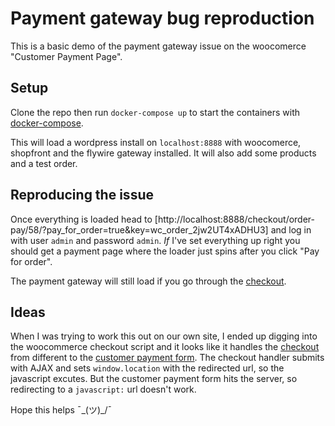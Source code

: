# Payment gateway bug reproduction

This is a basic demo of the payment gateway issue on the woocomerce "Customer Payment Page".

## Setup

Clone the repo then run `docker-compose up` to start the containers with [docker-compose](https://docs.docker.com/compose/).

This will load a wordpress install on `localhost:8888` with woocomerce, shopfront and the flywire gateway installed. It will also add some products and a test order.

## Reproducing the issue

Once everything is loaded head to [http://localhost:8888/checkout/order-pay/58/?pay_for_order=true&key=wc_order_2jw2UT4xADHU3] and log in with user `admin` and password `admin`. _If_ I've set everything up right you should get a payment page where the loader just spins after you click "Pay for order".

The payment gateway will still load if you go through the [checkout](http://localhost:8888/checkout/).

## Ideas

When I was trying to work this out on our own site, I ended up digging into the woocommerce checkout script and it looks like it handles the [checkout](https://github.com/woocommerce/woocommerce/blob/7ef18a587929e7c08cc9a54ce41522c41d228eda/plugins/woocommerce/legacy/js/frontend/checkout.js#L470) from different to the [customer payment form](https://github.com/woocommerce/woocommerce/blob/7ef18a587929e7c08cc9a54ce41522c41d228eda/plugins/woocommerce/legacy/js/frontend/checkout.js#L467). The checkout handler submits with AJAX and sets `window.location` with the redirected url, so the javascript excutes. But the customer payment form hits the server, so redirecting to a `javascript:` url doesn't work.

Hope this helps ¯\_(ツ)_/¯